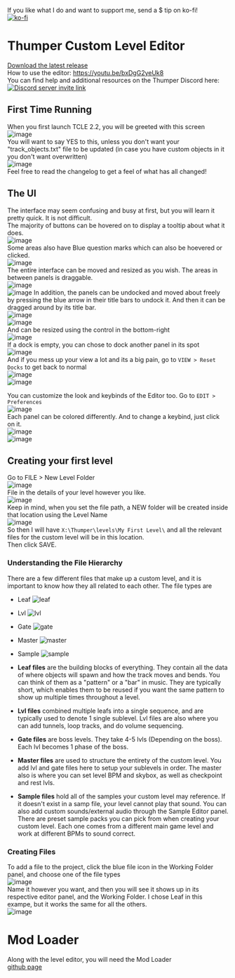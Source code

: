 If you like what I do and want to support me, send a $ tip on ko-fi!  
[![ko-fi](https://ko-fi.com/img/githubbutton_sm.svg)](https://ko-fi.com/I2I5ZZBRH)
# Thumper Custom Level Editor  
[Download the latest release](https://github.com/CocoaMix86/Thumper-Custom-Level-Editor/releases)  
How to use the editor:
https://youtu.be/bxDgG2yeUk8  
You can find help and additional resources on the Thumper Discord here:  
<a href="https://discord.gg/mGn8RvftTJ"><img src="https://discordapp.com/api/guilds/380672655969353728/widget.png?style=banner3" alt="Discord server invite link"/></a>

## First Time Running  
When you first launch TCLE 2.2, you will be greeted with this screen  
![image](https://github.com/user-attachments/assets/dae30ea5-8cdd-451c-9269-d8cfd1003eb9)  
You will want to say YES to this, unless you don't want your "track_objects.txt" file to be updated (in case you have custom objects in it you don't want overwritten)  
![image](https://github.com/user-attachments/assets/80aa5e21-0b54-41fb-9aaa-56e9a78437f7)  
Feel free to read the changelog to get a feel of what has all changed!

## The UI  
The interface may seem confusing and busy at first, but you will learn it pretty quick. It is not difficult.  
The majority of buttons can be hovered on to display a tooltip about what it does.  
![image](https://github.com/user-attachments/assets/0aa8d1ea-20a7-4f0c-b2d7-cfd0bb80dfeb)  
Some areas also have Blue question marks which can also be hoevered or clicked.  
![image](https://github.com/user-attachments/assets/bc0d4120-a108-464f-a2a9-1cda22cb7d6a)  
The entire interface can be moved and resized as you wish. The areas in between panels is draggable.  
![image](https://github.com/user-attachments/assets/44169e7a-c46d-4f7e-8667-c15d3ff0945e)  
![image](https://github.com/user-attachments/assets/98d4501b-9648-46c8-bbf9-20eade7bc5eb)
In addition, the panels can be undocked and moved about freely by pressing the blue arrow in their title bars to undock it. And then it can be dragged around by its title bar.  
![image](https://github.com/user-attachments/assets/63b3f68c-9254-4529-88f4-7283ff46dea0)  
![image](https://github.com/user-attachments/assets/20f8b901-c899-4547-a52b-843afb0c2318)  
And can be resized using the control in the bottom-right  
![image](https://github.com/user-attachments/assets/dffb77fc-e318-4fec-90fa-48622c1ea24a)  
If a dock is empty, you can chose to dock another panel in its spot  
![image](https://github.com/user-attachments/assets/0303ccad-a2bd-4149-961f-47b9d4149f8c)  
And if you mess up your view a lot and its a big pain, go to `VIEW > Reset Docks` to get back to normal  
![image](https://github.com/user-attachments/assets/83553301-ba42-4084-9dce-b8385544bb7d)  
![image](https://github.com/user-attachments/assets/ba9494f2-0bfe-4641-9d2a-5a11383feda0)  

You can customize the look and keybinds of the Editor too. Go to `EDIT > Preferences`  
![image](https://github.com/user-attachments/assets/00ad0e40-e057-47be-9541-6761ac5816b8)  
Each panel can be colored differently. And to change a keybind, just click on it.  
![image](https://github.com/user-attachments/assets/c7c603ad-19f2-40b8-8af1-2e41723269cd)  
![image](https://github.com/user-attachments/assets/e5d298b0-df4f-4817-b8f5-187e48af093c)




## Creating your first level  
Go to FILE > New Level Folder  
![image](https://github.com/user-attachments/assets/3e90b104-f198-4883-bed4-0f29b7c6ce4f)  
File in the details of your level however you like.  
![image](https://github.com/user-attachments/assets/a9154a2b-286e-4786-86d9-070e96196ad0)  
Keep in mind, when you set the file path, a NEW folder will be created inside that location using the Level Name  
![image](https://github.com/user-attachments/assets/bccd1531-23df-44d5-a883-3f7da4d5a15f)  
So then I will have `X:\Thumper\levels\My First Level\` and all the relevant files for the custom level will be in this location.  
Then click SAVE.  
### Understanding the File Hierarchy
There are a few different files that make up a custom level, and it is important to know how they all related to each other. The file types are  
- Leaf ![leaf](https://github.com/user-attachments/assets/ddd99306-c241-4e61-9be4-f67269f28511)  
- Lvl ![lvl](https://github.com/user-attachments/assets/4f14992a-5faf-4a09-8e97-bf5f6d968159)  
- Gate ![gate](https://github.com/user-attachments/assets/1466b7b0-4cde-44a9-83ba-6bb9075459ab)  
- Master ![master](https://github.com/user-attachments/assets/c63a7dc4-d2c7-48cb-a884-1fa03fe1a315)  
- Sample ![sample](https://github.com/user-attachments/assets/e6f20d2f-6af6-4f5a-9867-e6b49c706a0a)
  
- __**Leaf** files__ are the building blocks of everything. They contain all the data of where objects will spawn and how the track moves and bends. You can think of them as a "pattern" or a "bar" in music. They are typically short, which enables them to be reused if you want the same pattern to show up multiple times throughout a level.  
- __**Lvl** files__ combined multiple leafs into a single sequence, and are typically used to denote 1 single sublevel. Lvl files are also where you can add tunnels, loop tracks, and do volume sequencing.  
- __**Gate** files__ are boss levels. They take 4-5 lvls (Depending on the boss). Each lvl becomes 1 phase of the boss.  
- __**Master** files__ are used to structure the entirety of the custom level. You add lvl and gate files here to setup your sublevels in order. The master also is where you can set level BPM and skybox, as well as checkpoint and rest lvls.  
- __**Sample** files__ hold all of the samples your custom level may reference. If it doesn't exist in a samp file, your level cannot play that sound. You can also add custom sounds/external audio through the Sample Editor panel. There are preset sample packs you can pick from when creating your custom level. Each one comes from a different main game level and work at different BPMs to sound correct.

### Creating Files
To add a file to the project, click the blue file icon in the Working Folder panel, and choose one of the file types  
![image](https://github.com/user-attachments/assets/66d23c01-97e4-4058-9f40-c8a738cda7ad)  
Name it however you want, and then you will see it shows up in its respective editor panel, and the Working Folder. I chose Leaf in this exampe, but it works the same for all the others.  
![image](https://github.com/user-attachments/assets/57308949-0990-4f2b-9362-9a87032fe7f7)  


# Mod Loader  
Along with the level editor, you will need the Mod Loader  
[github page](https://github.com/CocoaMix86/Thumper-Modding-Tool-resharp)
